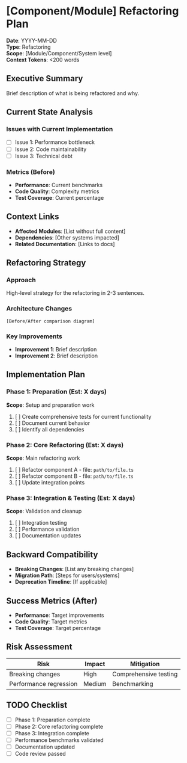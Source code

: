 # [Component/Module] Refactoring Plan

**Date**: YYYY-MM-DD  
**Type**: Refactoring  
**Scope**: [Module/Component/System level]  
**Context Tokens**: <200 words

## Executive Summary
Brief description of what is being refactored and why.

## Current State Analysis
### Issues with Current Implementation
- [ ] Issue 1: Performance bottleneck
- [ ] Issue 2: Code maintainability
- [ ] Issue 3: Technical debt

### Metrics (Before)
- **Performance**: Current benchmarks
- **Code Quality**: Complexity metrics
- **Test Coverage**: Current percentage

## Context Links
- **Affected Modules**: [List without full content]
- **Dependencies**: [Other systems impacted]
- **Related Documentation**: [Links to docs]

## Refactoring Strategy
### Approach
High-level strategy for the refactoring in 2-3 sentences.

### Architecture Changes
```mermaid
[Before/After comparison diagram]
```

### Key Improvements
- **Improvement 1**: Brief description
- **Improvement 2**: Brief description

## Implementation Plan

### Phase 1: Preparation (Est: X days)
**Scope**: Setup and preparation work
1. [ ] Create comprehensive tests for current functionality
2. [ ] Document current behavior
3. [ ] Identify all dependencies

### Phase 2: Core Refactoring (Est: X days)
**Scope**: Main refactoring work
1. [ ] Refactor component A - file: `path/to/file.ts`
2. [ ] Refactor component B - file: `path/to/file.ts`
3. [ ] Update integration points

### Phase 3: Integration & Testing (Est: X days)
**Scope**: Validation and cleanup
1. [ ] Integration testing
2. [ ] Performance validation
3. [ ] Documentation updates

## Backward Compatibility
- **Breaking Changes**: [List any breaking changes]
- **Migration Path**: [Steps for users/systems]
- **Deprecation Timeline**: [If applicable]

## Success Metrics (After)
- **Performance**: Target improvements
- **Code Quality**: Target metrics
- **Test Coverage**: Target percentage

## Risk Assessment
| Risk | Impact | Mitigation |
|------|--------|------------|
| Breaking changes | High | Comprehensive testing |
| Performance regression | Medium | Benchmarking |

## TODO Checklist
- [ ] Phase 1: Preparation complete
- [ ] Phase 2: Core refactoring complete  
- [ ] Phase 3: Integration complete
- [ ] Performance benchmarks validated
- [ ] Documentation updated
- [ ] Code review passed